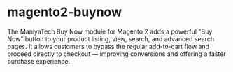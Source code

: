 # magento2-buynow
The ManiyaTech Buy Now module for Magento 2 adds a powerful "Buy Now" button to your product listing, view, search, and advanced search pages. It allows customers to bypass the regular add-to-cart flow and proceed directly to checkout — improving conversions and offering a faster purchase experience.
